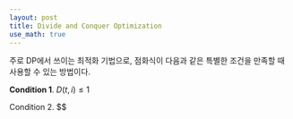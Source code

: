 ```yaml
---
layout: post
title: Divide and Conquer Optimization
use_math: true
---
```


주로 DP에서 쓰이는 최적화 기법으로, 점화식이 다음과 같은 특별한 조건을 만족할 때 사용할 수 있는 방법이다.

**Condition 1**. $D(t, i) \leq 1$

Condition 2. $$


<!--stackedit_data:
eyJwcm9wZXJ0aWVzIjoiYXV0aG9yOiBTSU1cbiIsImhpc3Rvcn
kiOlstMTM5NTkxOTI2MSw3Mzg5MjgzNDMsLTI1MjE3ODkxMywt
Mzk2MDg2NTMwXX0=
-->